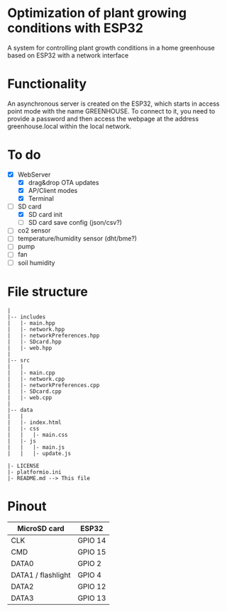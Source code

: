 # Optimization of plant growing conditions with ESP32

A system for controlling plant growth conditions in a home greenhouse based on ESP32 with a network interface 

# Functionality
An asynchronous server is created on the ESP32, which starts in access point mode with the name GREENHOUSE. To connect to it, you need to provide a password and then access the webpage at the address greenhouse.local within the local network.
# To do 
- [x] WebServer
  - [x] drag&drop OTA updates
  - [x] AP/Client modes
  - [x] Terminal
- [ ] SD card
  - [x] SD card init
  - [ ] SD card save config (json/csv?)
- [ ] co2 sensor
- [ ] temperature/humidity sensor (dht/bme?)
- [ ] pump
- [ ] fan
- [ ] soil humidity

# File structure
```
|
|-- includes
|   |- main.hpp
|   |- network.hpp
|   |- networkPreferences.hpp
|   |- SDcard.hpp
|   |- web.hpp
|
|-- src
|   |
|   |- main.cpp
|   |- network.cpp
|   |- networkPreferences.cpp
|   |- SDcard.cpp
|   |- web.cpp
|
|-- data
|   |
|   |- index.html
|   |- css
|   |   |- main.css
|   |- js
|   |   |- main.js
|   |   |- update.js

|- LICENSE
|- platformio.ini
|- README.md --> This file
```
# Pinout

| MicroSD card       | ESP32         |
|--------------------|---------------|
| CLK                | GPIO 14       |
| CMD                | GPIO 15       |
| DATA0              | GPIO 2        |
| DATA1 / flashlight | GPIO 4        |
| DATA2              | GPIO 12       |
| DATA3              | GPIO 13       |
